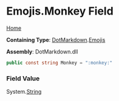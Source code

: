 # Emojis\.Monkey Field

[Home](../../../README.md)

**Containing Type**: [DotMarkdown](../../README.md)\.[Emojis](../README.md)

**Assembly**: DotMarkdown\.dll

```csharp
public const string Monkey = ":monkey:"
```

### Field Value

System\.[String](https://docs.microsoft.com/en-us/dotnet/api/system.string)